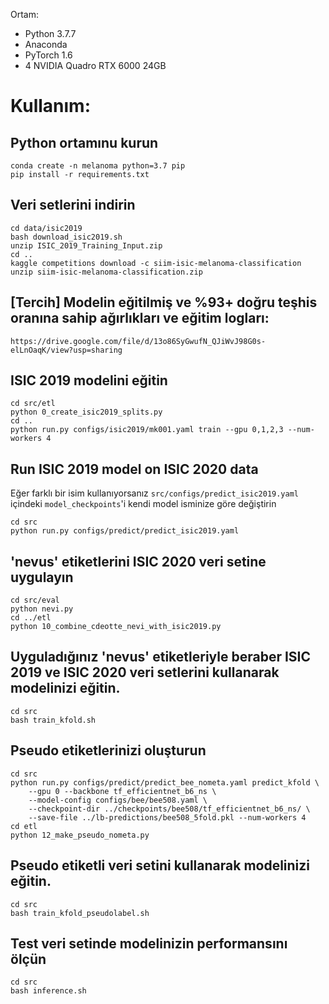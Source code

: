 Ortam:

- Python 3.7.7
- Anaconda 
- PyTorch 1.6
- 4 NVIDIA Quadro RTX 6000 24GB 

# Kullanım:
## Python ortamınu kurun
```
conda create -n melanoma python=3.7 pip
pip install -r requirements.txt
```

## Veri setlerini indirin
```
cd data/isic2019
bash download_isic2019.sh
unzip ISIC_2019_Training_Input.zip
cd ..
kaggle competitions download -c siim-isic-melanoma-classification
unzip siim-isic-melanoma-classification.zip 
```

## [Tercih] Modelin eğitilmiş ve %93+ doğru teşhis oranına sahip ağırlıkları ve eğitim logları:
```
https://drive.google.com/file/d/13o86SyGwufN_QJiWvJ98G0s-elLnOaqK/view?usp=sharing
```

## ISIC 2019 modelini eğitin
```
cd src/etl
python 0_create_isic2019_splits.py
cd ..
python run.py configs/isic2019/mk001.yaml train --gpu 0,1,2,3 --num-workers 4
```

## Run ISIC 2019 model on ISIC 2020 data
Eğer farklı bir isim kullanıyorsanız `src/configs/predict_isic2019.yaml` içindeki `model_checkpoints`'i kendi model isminize göre değiştirin
```
cd src
python run.py configs/predict/predict_isic2019.yaml
```

## 'nevus' etiketlerini ISIC 2020 veri setine uygulayın
```
cd src/eval
python nevi.py
cd ../etl
python 10_combine_cdeotte_nevi_with_isic2019.py
```

## Uyguladığınız 'nevus' etiketleriyle beraber ISIC 2019 ve ISIC 2020 veri setlerini kullanarak modelinizi eğitin.
```
cd src
bash train_kfold.sh
```

## Pseudo etiketlerinizi oluşturun
```
cd src
python run.py configs/predict/predict_bee_nometa.yaml predict_kfold \
    --gpu 0 --backbone tf_efficientnet_b6_ns \
    --model-config configs/bee/bee508.yaml \
    --checkpoint-dir ../checkpoints/bee508/tf_efficientnet_b6_ns/ \
    --save-file ../lb-predictions/bee508_5fold.pkl --num-workers 4
cd etl
python 12_make_pseudo_nometa.py
```

## Pseudo etiketli veri setini kullanarak modelinizi eğitin.
```
cd src
bash train_kfold_pseudolabel.sh
```

## Test veri setinde modelinizin performansını ölçün
```
cd src
bash inference.sh
```









